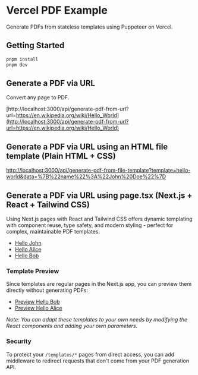 # Vercel PDF Example

Generate PDFs from stateless templates using Puppeteer on Vercel.

## Getting Started

```bash
pnpm install
pnpm dev
```

## Generate a PDF via URL

Convert any page to PDF.

[http://localhost:3000/api/generate-pdf-from-url?url=https://en.wikipedia.org/wiki/Hello_World](http://localhost:3000/api/generate-pdf-from-url?url=https://en.wikipedia.org/wiki/Hello_World)

## Generate a PDF via URL using an HTML file template (Plain HTML + CSS)

[http://localhost:3000/api/generate-pdf-from-file-template?template=hello-world&data=%7B%22name%22%3A%22John%20Doe%22%7D](http://localhost:3000/api/generate-pdf-from-file-template?template=hello-world&data=%7B%22name%22%3A%22John%20Doe%22%7D)

## Generate a PDF via URL using page.tsx (Next.js + React + Tailwind CSS)

Using Next.js pages with React and Tailwind CSS offers dynamic templating with component reuse, type safety, and modern styling - perfect for complex, maintainable PDF templates.

- [Hello John](http://localhost:3000/api/generate-pdf-from-url?url=http://localhost:3000/templates/hello-world?name=John)
- [Hello Alice](http://localhost:3000/api/generate-pdf-from-url?url=http://localhost:3000/templates/hello-world?name=Alice)
- [Hello Bob](http://localhost:3000/api/generate-pdf-from-url?url=http://localhost:3000/templates/hello-world?name=Bob)

### Template Preview

Since templates are regular pages in the Next.js app, you can preview them directly without generating PDFs:

- [Preview Hello Bob](http://localhost:3000/templates/hello-world?name=Bob)
- [Preview Hello Alice](http://localhost:3000/templates/hello-world?name=Alice)

_Note: You can adapt these templates to your own needs by modifying the React components and adding your own parameters._

### Security

To protect your `/templates/*` pages from direct access, you can add middleware to redirect requests that don't come from your PDF generation API.
